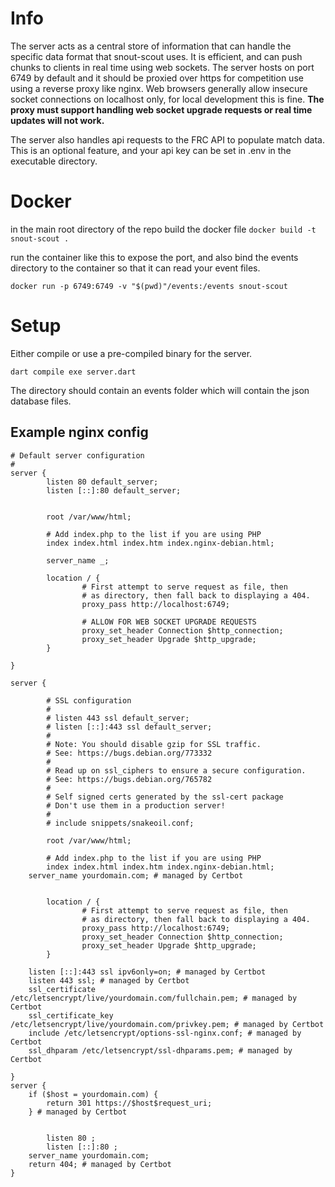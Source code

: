# Info

The server acts as a central store of information that can handle the specific data format that snout-scout uses.
It is efficient, and can push chunks to clients in real time using web sockets. The server hosts on port 6749 by
default and it should be proxied over https for competition use using a reverse proxy like nginx. Web browsers generally allow insecure socket connections on localhost only, for local development this is fine. **The proxy must
support handling web socket upgrade requests or real time updates will not work.** 



The server also handles api requests to the FRC API to populate match data. This is an optional feature, and your api key can be set in .env in the executable directory.


# Docker


in the main root directory of the repo build the docker file 
`docker build -t snout-scout .`

run the container like this to expose the port, and also
bind the events directory to the container so that it can read
your event files.

`docker run -p 6749:6749 -v "$(pwd)"/events:/events snout-scout`


# Setup

Either compile or use a pre-compiled binary for the server.

`dart compile exe server.dart`

The directory should contain an events folder which will contain the json database files.


## Example nginx config

```
# Default server configuration
#
server {
        listen 80 default_server;
        listen [::]:80 default_server;


        root /var/www/html;

        # Add index.php to the list if you are using PHP
        index index.html index.htm index.nginx-debian.html;

        server_name _;

        location / {
                # First attempt to serve request as file, then
                # as directory, then fall back to displaying a 404.
                proxy_pass http://localhost:6749;

                # ALLOW FOR WEB SOCKET UPGRADE REQUESTS
                proxy_set_header Connection $http_connection;
                proxy_set_header Upgrade $http_upgrade;
        }

}

server {

        # SSL configuration
        #
        # listen 443 ssl default_server;
        # listen [::]:443 ssl default_server;
        #
        # Note: You should disable gzip for SSL traffic.
        # See: https://bugs.debian.org/773332
        #
        # Read up on ssl_ciphers to ensure a secure configuration.
        # See: https://bugs.debian.org/765782
        #
        # Self signed certs generated by the ssl-cert package
        # Don't use them in a production server!
        #
        # include snippets/snakeoil.conf;

        root /var/www/html;

        # Add index.php to the list if you are using PHP
        index index.html index.htm index.nginx-debian.html;
    server_name yourdomain.com; # managed by Certbot


        location / {
                # First attempt to serve request as file, then
                # as directory, then fall back to displaying a 404.
                proxy_pass http://localhost:6749;
                proxy_set_header Connection $http_connection;
                proxy_set_header Upgrade $http_upgrade;
        }

    listen [::]:443 ssl ipv6only=on; # managed by Certbot
    listen 443 ssl; # managed by Certbot
    ssl_certificate /etc/letsencrypt/live/yourdomain.com/fullchain.pem; # managed by Certbot
    ssl_certificate_key /etc/letsencrypt/live/yourdomain.com/privkey.pem; # managed by Certbot
    include /etc/letsencrypt/options-ssl-nginx.conf; # managed by Certbot
    ssl_dhparam /etc/letsencrypt/ssl-dhparams.pem; # managed by Certbot

}
server {
    if ($host = yourdomain.com) {
        return 301 https://$host$request_uri;
    } # managed by Certbot


        listen 80 ;
        listen [::]:80 ;
    server_name yourdomain.com;
    return 404; # managed by Certbot
}
```